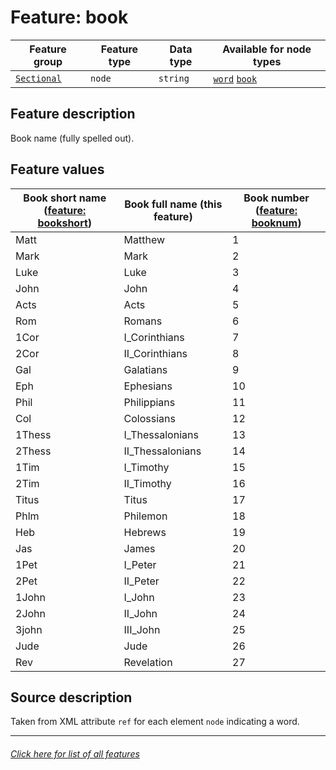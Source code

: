 # Feature: book

Feature group | Feature type | Data type | Available for node types
---  | --- | --- | --- 
[`Sectional`](home.md#sectional-features) | `node` | `string`  | [`word`](wordnodefeatures.md#readme) [`book`](booknodefeatures.md#readme)

## Feature description

Book name (fully spelled out).

## Feature values

Book short name ([feature: bookshort](bookshort.md#readme)) | Book full name  (this feature) | Book number ([feature: booknum](booknum.md#readme))
--- | --- | --- 
Matt | Matthew | 1
Mark | Mark | 2
Luke | Luke | 3
John | John | 4
Acts | Acts | 5
Rom | Romans | 6
1Cor | I_Corinthians | 7
2Cor | II_Corinthians | 8
Gal | Galatians | 9
Eph | Ephesians | 10
Phil | Philippians | 11
Col | Colossians  | 12
1Thess | I_Thessalonians | 13
2Thess | II_Thessalonians | 14
1Tim | I_Timothy | 15
2Tim | II_Timothy | 16
Titus | Titus | 17
Phlm | Philemon | 18
Heb | Hebrews | 19
Jas | James | 20
1Pet | I_Peter | 21
2Pet | II_Peter | 22
1John | I_John | 23
2John | II_John | 24
3john | III_John | 25
Jude | Jude | 26
Rev | Revelation | 27

## Source description

Taken from XML attribute `ref` for each element `node` indicating a word.

---
###### [Click here for list of all features](home.md#readme)
